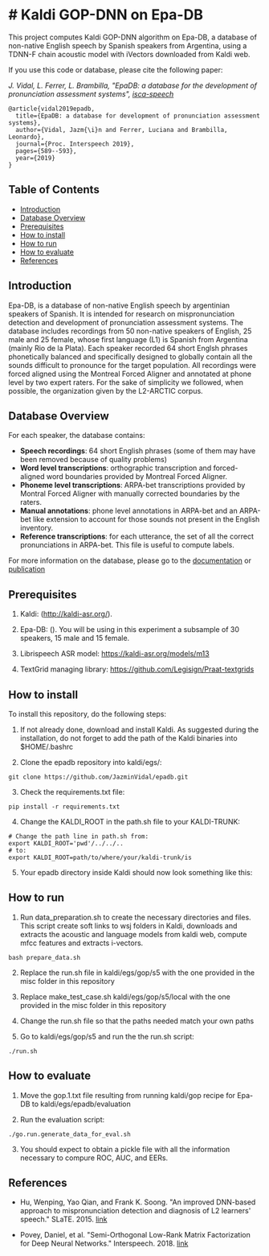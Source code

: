 # # Kaldi GOP-DNN on Epa-DB


This project computes Kaldi GOP-DNN algorithm on Epa-DB, a database of non-native English speech by Spanish speakers from Argentina, using a TDNN-F chain acoustic model with iVectors downloaded from Kaldi web.

If you use this code or database, please cite the following paper:

*J. Vidal, L. Ferrer, L. Brambilla, "EpaDB: a database for the development of pronunciation assessment systems", [isca-speech](https://www.isca-speech.org/archive/Interspeech_2019/abstracts/1839.html)*

```
@article{vidal2019epadb,
  title={EpaDB: a database for development of pronunciation assessment systems},
  author={Vidal, Jazm{\i}n and Ferrer, Luciana and Brambilla, Leonardo},
  journal={Proc. Interspeech 2019},
  pages={589--593},
  year={2019}
}
```


## Table of Contents
* [Introduction](#introduction)
* [Database Overview](#Database-overview)
* [Prerequisites](#prerequisites)
* [How to install](#how-to-install)
* [How to run](#how-to-run)
* [How to evaluate](#how-to-evaluate)
* [References](#references)


## Introduction
Epa-DB, is a database of non-native English speech by argentinian speakers of Spanish. It is intended for research on mispronunciation detection
and development of pronunciation assessment systems.
The database includes recordings from 50 non-native speakers of English, 25 male and 25 female, whose first language (L1) is Spanish from Argentina (mainly Rio de la Plata).
Each speaker recorded 64 short Englsh phrases phonetically balanced and specifically designed to globally contain all the sounds difficult to pronounce for the target population.
All recordings were forced aligned using the Montreal Forced Aligner and annotated at phone level by two expert raters.
For the sake of simplicity we followed, when possible, the organization given by the L2-ARCTIC corpus.

## Database Overview
For each speaker, the database contains:

* **Speech recordings**: 64 short English phrases (some of them may have been removed because of quality problems)
* **Word level transcriptions**: orthographic transcription and forced-aligned word boundaries provided by Montreal Forced Aligner.
* **Phoneme level transcriptions**: ARPA-bet transcriptions provided by Montral Forced Aligner with manually corrected boundaries by the raters.
* **Manual annotations**: phone level annotations in ARPA-bet and an ARPA-bet like extension to account for those sounds not present in the English inventory.
* **Reference transcriptions**: for each utterance, the set of all the correct pronunciations in ARPA-bet. This file is useful to compute labels.

For more information on the database, please go to the [documentation](https:) or [publication](https://www.isca-speech.org/archive/Interspeech_2019/abstracts/1839.html)

## Prerequisites
1. Kaldi: (http://kaldi-asr.org/).

2. Epa-DB: (). You will be using in this experiment a subsample of 30 speakers, 15 male and 15 female.

3. Librispeech ASR model: https://kaldi-asr.org/models/m13

4. TextGrid managing library: https://github.com/Legisign/Praat-textgrids


## How to install
To install this repository, do the following steps:

1. If not already done, download and install Kaldi. As suggested during the installation, do not forget to add the path of the Kaldi binaries into $HOME/.bashrc

3. Clone the epadb repository into kaldi/egs/:
```
git clone https://github.com/JazminVidal/epadb.git
```

3. Check the requirements.txt file:
```
pip install -r requirements.txt
```

4. Change the KALDI_ROOT in the path.sh file to your KALDI-TRUNK:
```
# Change the path line in path.sh from:
export KALDI_ROOT='pwd'/../../..
# to:
export KALDI_ROOT=path/to/where/your/kaldi-trunk/is
```

5. Your epadb directory inside Kaldi should now look something like this:



## How to run

1. Run data_preparation.sh to create the necessary directories and files. This script create soft links to wsj folders in Kaldi, downloads and extracts the acoustic and language models from kaldi web, compute mfcc features and extracts i-vectors.  

```
bash prepare_data.sh
```

2. Replace the run.sh file in kaldi/egs/gop/s5 with the one provided in the misc folder in this repository

3. Replace make_test_case.sh kaldi/egs/gop/s5/local with the one provided in the misc folder in this repository

4. Change the run.sh file so that the paths needed match your own paths

6. Go to kaldi/egs/gop/s5 and run the the run.sh script:

```
./run.sh
```

## How to evaluate

1. Move the gop.1.txt file resulting from running kaldi/gop recipe for Epa-DB to kaldi/egs/epadb/evaluation 

2. Run the evaluation script:

```
./go.run.generate_data_for_eval.sh
```
3. You should expect to obtain a pickle file with all the information necessary to compure ROC, AUC, and EERs. 

## References

* Hu, Wenping, Yao Qian, and Frank K. Soong. "An improved DNN-based approach to mispronunciation detection and diagnosis of L2 learners' speech." SLaTE. 2015. [link](https://www.slate2015.org/files/submissions/Hu15-AID.pdf)

* Povey, Daniel, et al. "Semi-Orthogonal Low-Rank Matrix Factorization for Deep Neural Networks." Interspeech. 2018. [link](https://www.danielpovey.com/files/2018_interspeech_tdnnf.pdf)

